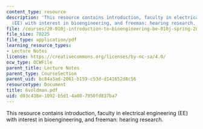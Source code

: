 ```yaml
---
content_type: resource
description: 'This resource contains introduction, faculty in electrical engineering
  (EE) with interest in bioengineering, and freeman: hearing research.'
file: /courses/20-010j-introduction-to-bioengineering-be-010j-spring-2006/d03c438e1092b5d14a807950fd837ba7_6voldman.pdf
file_size: 70225
file_type: application/pdf
learning_resource_types:
- Lecture Notes
license: https://creativecommons.org/licenses/by-nc-sa/4.0/
ocw_type: OCWFile
parent_title: Lecture Notes
parent_type: CourseSection
parent_uid: bc84a3ad-2061-b159-c53d-d141652d8c56
resourcetype: Document
title: 6voldman.pdf
uid: d03c438e-1092-b5d1-4a80-7950fd837ba7
---
```

This resource contains introduction, faculty in electrical engineering (EE) with interest in bioengineering, and freeman: hearing research.